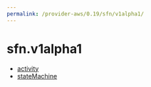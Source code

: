 ```yaml
---
permalink: /provider-aws/0.19/sfn/v1alpha1/
---
```


# sfn.v1alpha1



* [activity](activity.md)
* [stateMachine](stateMachine.md)